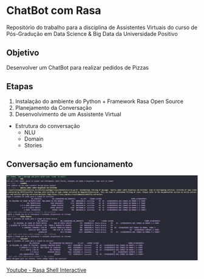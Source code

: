 # ChatBot com Rasa
Repositório do trabalho para a disciplina de Assistentes Virtuais do curso de Pós-Gradução em Data Science & Big Data da Universidade Positivo

## Objetivo
Desenvolver um ChatBot para realizar pedidos de Pizzas

## Etapas
1. Instalação do ambiente do Python + Framework Rasa Open Source
2. Planejamento da Conversação
3. Desenvolvimento de um Assistente Virtual
  - Estrutura do conversação
    - NLU
    - Domain
    - Stories


## Conversação em funcionamento

![Conversação](https://github.com/leandroko/ChatBot_Rasa/blob/master/conversa_exemplo.png)

[Youtube - Rasa Shell Interactive](https://youtu.be/Fht1J7yA8Ro)
